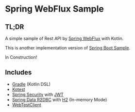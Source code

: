 # Spring WebFlux Sample

## TL;DR

A simple sample of Rest API by [Spring WebFlux](https://docs.spring.io/spring-framework/docs/current/reference/html/web-reactive.html) with Kotlin.

This is another implementation version of [Spring Boot Sample](https://github.com/retheviper/springbootsample).

In Construction!

## Includes

- [Gradle](https://gradle.org) (Kotlin DSL)
- [Kotest](https://github.com/kotest/kotest)
- [Spring Security](https://spring.io/projects/spring-security) with [JWT](https://jwt.io)
- [Spring Data R2DBC](https://spring.io/projects/spring-data-r2dbc) with [H2](https://github.com/r2dbc/r2dbc-h2) (In-memory Mode)
- [WebTestClient](https://spring.getdocs.org/en-US/spring-framework-docs/docs/testing/integration-testing/webtestclient.html)
